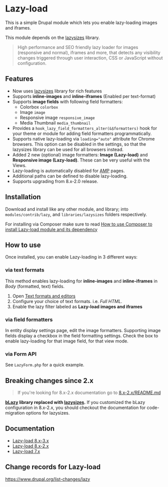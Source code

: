 # Lazy-load

This is a simple Drupal module which lets you enable lazy-loading images and iframes.

This module depends on the [lazysizes](https://github.com/aFarkas/lazysizes) library.
> High performance and SEO friendly lazy loader for images (responsive and
> normal), iframes and more, that detects any visibility changes triggered
> through user interaction, CSS or JavaScript without configuration.


## Features

* Now uses [lazysizes](https://github.com/aFarkas/lazysizes) library for rich features
* Supports **inline-images** and **inline-iframes** (Enabled per text-format)
* Supports **image fields** with following field formatters:
    - Colorbox `colorbox`
    - Image `image`
    - Responsive image `responsive_image`
    - Media Thumbnail `media_thumbnail`
* Provides a `hook_lazy_field_formatters_alter(&$formatters)` hook for your theme or module for adding field formatters programmatically.
* Supports native lazy-loading via `loading="auto"` attribute for Chrome browsers. This option can be disabled in the settings, so that the lazysizes library can be used for all browsers instead.
* Added 2 new (optional) image formatters: **Image (Lazy-load)** and **Responsive image (Lazy-load)**. These can be very useful with the Views.
* Lazy-loading is automatically disabled for [AMP](https://www.drupal.org/project/amp) pages.
* Additional paths can be defined to disable lazy-loading.
* Supports upgrading from 8.x-2.0 release.


## Installation

Download and install like any other module, and library; into `modules/contrib/lazy`, and `libraries/lazysizes` folders respectively.

For installing via Composer make sure to read [How to use Composer to install Lazy-load module and its dependency](https://www.drupal.org/docs/8/modules/lazy-load/how-to-use-composer-to-install-lazy-load-module-and-its-dependency)


## How to use

Once installed, you can enable Lazy-loading in 3 different ways:

### via text formats
This method enables lazy-loading for **inline-images** and **inline-iframes** in *Body* (formatted, text) fields.

 1. Open [Text formats and editors](https://example.com/admin/config/content/formats)
 2. Configure your choice of text formats. i.e. _Full HTML_.
 3. Enable the lazy filter labeled as **Lazy-load images and iframes**

### via field formatters
In entity display settings page, edit the image formatters. Supporting image fields display a checkbox in the field formatting settings. Check the box to enable lazy-loading for that image field, for that view mode.

### via Form API
See `LazyForm.php` for a quick example.


## Breaking changes since 2.x

> If you're looking for 8.x-2.x documentation go to [8.x-2.x/README.md](https://git.drupalcode.org/project/lazy/blob/8.x-2.x/README.md)

**[bLazy](http://dinbror.dk/blazy/) library replaced with [lazysizes](https://github.com/aFarkas/lazysizes).**
If you customized the bLazy configuration in 8.x-2.x, you should checkout the
documentation for code-migration options for lazysizes.


## Documentation

* [Lazy-load 8.x-3.x](https://www.drupal.org/docs/8/modules/lazy-load)
* [Lazy-load 8.x-2.x](https://git.drupalcode.org/project/lazy/blob/8.x-2.x/README.md)
* [Lazy-load 7.x](https://www.drupal.org/docs/7/modules/lazy-load)


## Change records for Lazy-load

https://www.drupal.org/list-changes/lazy
